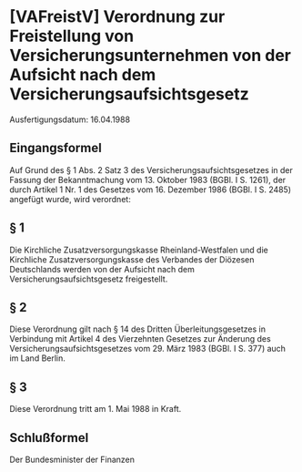 # [VAFreistV] Verordnung zur Freistellung von Versicherungsunternehmen von der Aufsicht nach dem Versicherungsaufsichtsgesetz

Ausfertigungsdatum: 16.04.1988

 

## Eingangsformel

Auf Grund des § 1 Abs. 2 Satz 3 des Versicherungsaufsichtsgesetzes in der Fassung der Bekanntmachung vom 13. Oktober 1983 (BGBl. I S. 1261), der durch Artikel 1 Nr. 1 des Gesetzes vom 16. Dezember 1986 (BGBl. I S. 2485) angefügt wurde, wird verordnet:


## § 1

Die Kirchliche Zusatzversorgungskasse Rheinland-Westfalen und die Kirchliche Zusatzversorgungskasse des Verbandes der Diözesen Deutschlands werden von der Aufsicht nach dem Versicherungsaufsichtsgesetz freigestellt.


## § 2

Diese Verordnung gilt nach § 14 des Dritten Überleitungsgesetzes in Verbindung mit Artikel 4 des Vierzehnten Gesetzes zur Änderung des Versicherungsaufsichtsgesetzes vom 29. März 1983 (BGBl. I S. 377) auch im Land Berlin.


## § 3

Diese Verordnung tritt am 1. Mai 1988 in Kraft.


## Schlußformel

Der Bundesminister der Finanzen
